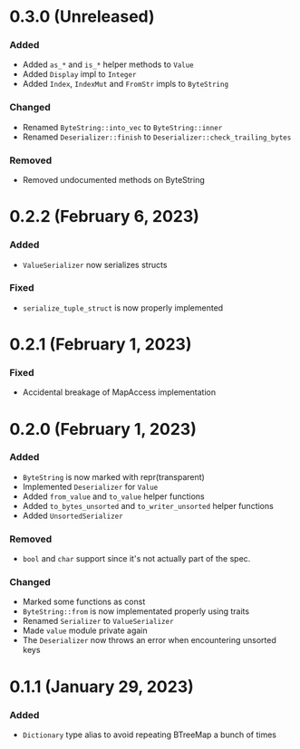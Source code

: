 # 0.3.0 (Unreleased)

### Added
- Added `as_*` and `is_*` helper methods to `Value`
- Added `Display` impl to `Integer`
- Added `Index`, `IndexMut` and `FromStr` impls to `ByteString`

### Changed
- Renamed `ByteString::into_vec` to `ByteString::inner`
- Renamed `Deserializer::finish` to `Deserializer::check_trailing_bytes`

### Removed
- Removed undocumented methods on ByteString

# 0.2.2 (February 6, 2023)

### Added
- `ValueSerializer` now serializes structs

### Fixed
- `serialize_tuple_struct` is now properly implemented


# 0.2.1 (February 1, 2023)

### Fixed
- Accidental breakage of MapAccess implementation


# 0.2.0 (February 1, 2023)

### Added
- `ByteString` is now marked with repr(transparent)
- Implemented `Deserializer` for `Value`
- Added `from_value` and `to_value` helper functions
- Added `to_bytes_unsorted` and `to_writer_unsorted` helper functions
- Added `UnsortedSerializer`

### Removed
- `bool` and `char` support since it's not actually part of the spec.

### Changed
- Marked some functions as const
- `ByteString::from` is now implementated properly using traits
- Renamed `Serializer` to `ValueSerializer`
- Made `value` module private again
- The `Deserializer` now throws an error when encountering unsorted keys


# 0.1.1 (January 29, 2023)

### Added
- `Dictionary` type alias to avoid repeating BTreeMap a bunch of times